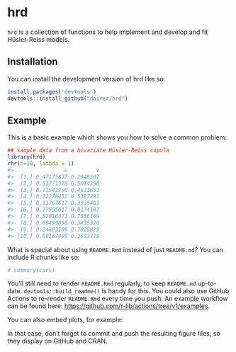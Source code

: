 
<!-- README.md is generated from README.Rmd. Please edit that file -->

# hrd

<!-- badges: start -->
<!-- badges: end -->

`hrd` is a collection of functions to help implement and develop and fit Hüsler-Reiss models.

## Installation

You can install the development version of hrd like so:

``` r
install.packages('devtools')
devtools::install_github("dairer/hrd")
```

## Example

This is a basic example which shows you how to solve a common problem:

``` r
## sample data from a bivariate Hüsler-Reiss copula
library(hrd)
rhr(n=10, lambda = 1)
#>                u         v
#>  [1,] 0.47175837 0.2948507
#>  [2,] 0.51771378 0.5014396
#>  [3,] 0.71541700 0.4621651
#>  [4,] 0.72278432 0.5397291
#>  [5,] 0.11767617 0.3935401
#>  [6,] 0.77555017 0.8174187
#>  [7,] 0.57016371 0.7556169
#>  [8,] 0.06499856 0.3435320
#>  [9,] 0.24603109 0.7828829
#> [10,] 0.08167499 0.2832719
```

What is special about using `README.Rmd` instead of just `README.md`?
You can include R chunks like so:

``` r
# summary(cars)
```

You’ll still need to render `README.Rmd` regularly, to keep `README.md`
up-to-date. `devtools::build_readme()` is handy for this. You could also
use GitHub Actions to re-render `README.Rmd` every time you push. An
example workflow can be found here:
<https://github.com/r-lib/actions/tree/v1/examples>.

You can also embed plots, for example:

In that case, don’t forget to commit and push the resulting figure
files, so they display on GitHub and CRAN.
